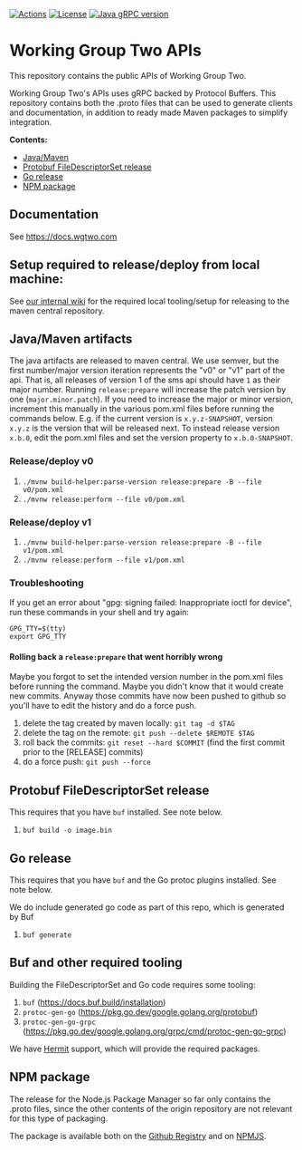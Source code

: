 [![Actions](https://github.com/working-group-two/wgtwoapis/workflows/Test%20all%20JDKs%20on%20all%20OSes/badge.svg)](https://github.com/working-group-two/wgtwoapis/actions)
[![License](https://img.shields.io/badge/License-Apache%202.0-blue.svg)](https://opensource.org/licenses/Apache-2.0)
[![Java gRPC version](https://img.shields.io/badge/gRPC%20Version-%201.38.0-blue.svg)](https://grpc.io/)


# Working Group Two APIs
This repository contains the public APIs of Working Group Two.

Working Group Two's APIs uses gRPC backed by Protocol Buffers. This repository contains both the
.proto files that can be used to generate clients and documentation, in addition to ready made
Maven packages to simplify integration.

**Contents:**
- [Java/Maven](#javamaven-artifacts)
- [Protobuf FileDescriptorSet release](#protobuf-filedescriptorset-release)
- [Go release](#go-release)
- [NPM package](#npm-package)

## Documentation

See https://docs.wgtwo.com

## Setup required to release/deploy from local machine:

See [our internal wiki](https://github.com/omnicate/loltel/wiki/Public-APIs#releasing-to-the-maven-central-repository) for the required local tooling/setup for releasing to the maven central repository.

## Java/Maven artifacts

The java artifacts are released to maven central. We use semver, but the first number/major
version iteration represents the "v0" or "v1" part of the api.
That is, all releases of version 1 of the sms api should have `1` as their major number.
Running `release:prepare` will increase the patch version by one (`major.minor.patch`).
If you need to increase the major or minor version, increment this manually in the various
pom.xml files before running the commands below.
E.g. if the current version is `x.y.z-SNAPSHOT`, version `x.y.z` is the version that will be released next.
To instead release version `x.b.0`, edit the pom.xml files and set the version property
to `x.b.0-SNAPSHOT`.

### Release/deploy v0

1. `./mvnw build-helper:parse-version release:prepare -B --file v0/pom.xml`
2. `./mvnw release:perform --file v0/pom.xml`

### Release/deploy v1

1. `./mvnw build-helper:parse-version release:prepare -B --file v1/pom.xml`
2. `./mvnw release:perform --file v1/pom.xml`

### Troubleshooting

If you get an error about "gpg: signing failed: Inappropriate ioctl for device", run these commands in your shell and try again:

```
GPG_TTY=$(tty)
export GPG_TTY
```

#### Rolling back a `release:prepare` that went horribly wrong

Maybe you forgot to set the intended version number in the pom.xml files before running the
command. Maybe you didn't know that it would create new commits. Anyway those commits have
now been pushed to github so you'll have to edit the history and do a force push.

1. delete the tag created by maven locally: `git tag -d $TAG`
2. delete the tag on the remote: `git push --delete $REMOTE $TAG`
3. roll back the commits: `git reset --hard $COMMIT`
(find the first commit prior to the [RELEASE] commits)
4. do a force push: `git push --force`

## Protobuf FileDescriptorSet release

This requires that you have `buf` installed. See note below.

1. `buf build -o image.bin`

## Go release

This requires that you have `buf` and the Go protoc plugins installed. See note below.

We do include generated go code as part of this repo, which is generated by Buf

1. `buf generate`

## Buf and other required tooling

Building the FileDescriptorSet and Go code requires some tooling:

1. `buf` (https://docs.buf.build/installation)
2. `protoc-gen-go` (https://pkg.go.dev/google.golang.org/protobuf)
2. `protoc-gen-go-grpc` (https://pkg.go.dev/google.golang.org/grpc/cmd/protoc-gen-go-grpc)

We have [Hermit](https://github.com/cashapp/hermit) support, which will provide the required packages.

## NPM package

The release for the Node.js Package Manager so far only contains the .proto files, since the other contents of the origin repository are not relevant for this type of packaging.

The package is available both on the [Github Registry](https://github.com/orgs/working-group-two/packages?repo_name=wgtwoapis) and on [NPMJS](https://www.npmjs.com/package/@working-group-two/wgtwoapis).
